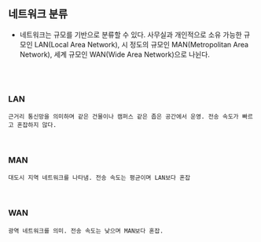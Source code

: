 ## **네트워크 분류**

* 네트워크는 규모를 기반으로 분류할 수 있다. 사무실과 개인적으로 소유 가능한 규모인 LAN(Local Area Network), 시 정도의 규모인 MAN(Metropolitan Area Network), 세계 규모인 WAN(Wide Area Network)으로 나뉜다.
<br/>
<br/>

  ### LAN
  ```
  근거리 통신망을 의미하며 같은 건물이나 캠퍼스 같은 좁은 공간에서 운영. 전송 속도가 빠르고 혼잡하지 않다.
  ``` 
  <br/>


  ### MAN
  ```
  대도시 지역 네트워크를 나타냄. 전송 속도는 평균이며 LAN보다 혼잡
  ``` 
  <br/>

  ### WAN
  ```
  광역 네트워크를 의미. 전송 속도는 낮으며 MAN보다 혼잡.
  ``` 
  <br/>
